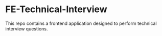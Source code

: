 # FE-Technical-Interview
This repo contains a frontend application designed to perform technical interview questions. 
